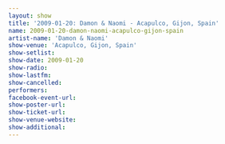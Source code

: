 ```yaml
---
layout: show
title: '2009-01-20: Damon & Naomi - Acapulco, Gijon, Spain'
name: 2009-01-20-damon-naomi-acapulco-gijon-spain
artist-name: 'Damon & Naomi'
show-venue: 'Acapulco, Gijon, Spain'
show-setlist: 
show-date: 2009-01-20
show-radio: 
show-lastfm: 
show-cancelled: 
performers: 
facebook-event-url: 
show-poster-url: 
show-ticket-url: 
show-venue-website: 
show-additional: 
---
```


